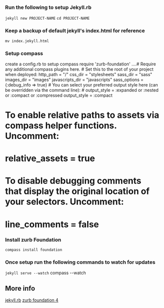 
### Run the following to setup Jekyll.rb

`jekyll new PROJECT-NAME`
`cd PROJECT-NAME`

### Keep a backup of default jekyll's index.html for reference
`mv index.jekyll.html`

### Setup compass
create a config.rb to setup compass
    require 'zurb-foundation'
....# Require any additional compass plugins here.
    # Set this to the root of your project when deployed:
    http_path = "/"
    css_dir = "stylesheets"
    sass_dir = "sass"
    images_dir = "images"
    javascripts_dir = "javascripts"
    sass_options = {:debug_info => true}
    # You can select your preferred output style here (can be overridden via the command line):
    # output_style = :expanded or :nested or :compact or :compressed
    output_style = :compact

# To enable relative paths to assets via compass helper functions. Uncomment:
# relative_assets = true

# To disable debugging comments that display the original location of your selectors. Uncomment:
# line_comments = false

### Install zurb Foundation 
`compass install foundation`

### Once setup run the following commands to watch for updates
`jekyll serve --watch`
compass --watch

## More info
[jekyll.rb](http://jekyllrb.com/)
[zurb foundation 4](http://foundation.zurb.com/)

